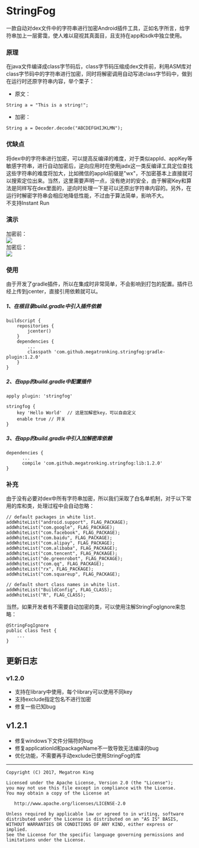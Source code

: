 
# StringFog
一款自动对dex文件中的字符串进行加密Android插件工具，正如名字所言，给字符串加上一层雾霭，使人难以窥视其真面目，且支持在app和sdk中独立使用。


### 原理
在java文件编译成class字节码后，class字节码压缩成dex文件前，利用ASM库对class字节码中的字符串进行加密，同时将解密调用自动写进class字节码中，做到在运行时还原字符串内容，举个栗子：
- 原文：
```
String a = "This is a string!";
```
- 加密：
```
String a = Decoder.decode("ABCDEFGHIJKLMN");
```
### 优缺点
将dex中的字符串进行加密，可以提高反编译的难度，对于类似appId、appKey等敏感字符串，进行自动加密后，逆向应用时在使用jadx这一类反编译工具定位查找这些字符串的难度将加大，比如微信的appId前缀是"wx"，不加密基本上直接就可以搜索定位出来。当然，这里需要声明一点，没有绝对的安全，由于解密Key和算法是同样写在dex里面的，逆向时处理一下是可以还原出字符串内容的。另外，在运行时解密字符串会相应地降低性能，不过由于算法简单，影响不大。<br>不支持Instant Run
### 演示
加密前：<br>
![](https://github.com/MegatronKing/StringFog/blob/master/assets/before.png)<br>
加密后：<br>
![](https://github.com/MegatronKing/StringFog/blob/master/assets/after.png)<br>

### 使用
由于开发了gradle插件，所以在集成时非常简单，不会影响到打包的配置。插件已经上传到jcenter，直接引用依赖就可以。

##### 1、在根目录build.gradle中引入插件依赖
```
buildscript {
    repositories {
        jcenter()
    }
    dependencies {
        ...
        classpath 'com.github.megatronking.stringfog:gradle-plugin:1.2.0'
    }
}
```
##### 2、在app的build.gradle中配置插件
```
apply plugin: 'stringfog'

stringfog {
    key 'Hello World'  // 这是加解密key，可以自由定义
    enable true // 开关
}
```
##### 3、在app的build.gradle中引入加解密库依赖
```
dependencies {
      ...
      compile 'com.github.megatronking.stringfog:lib:1.2.0'
}
```

### 补充
由于没有必要对dex中所有字符串加密，所以我们采取了白名单机制，对于以下常用的库和类，处理过程中会自动忽略：
```
// default packages in white list.
addWhiteList("android.support", FLAG_PACKAGE);
addWhiteList("com.google", FLAG_PACKAGE);
addWhiteList("com.facebook", FLAG_PACKAGE);
addWhiteList("com.baidu", FLAG_PACKAGE);
addWhiteList("com.alipay", FLAG_PACKAGE);
addWhiteList("com.alibaba", FLAG_PACKAGE);
addWhiteList("com.tencent", FLAG_PACKAGE);
addWhiteList("de.greenrobot", FLAG_PACKAGE);
addWhiteList("com.qq", FLAG_PACKAGE);
addWhiteList("rx", FLAG_PACKAGE);
addWhiteList("com.squareup", FLAG_PACKAGE);

// default short class names in white list.
addWhiteList("BuildConfig", FLAG_CLASS);
addWhiteList("R", FLAG_CLASS);
```
当然，如果开发者有不需要自动加密的类，可以使用注解StringFogIgnore来忽略：
```
@StringFogIgnore
public class Test {
    ...
}
```

## 更新日志

### v1.2.0
- 支持在library中使用，每个library可以使用不同key
- 支持exclude指定包名不进行加密
- 修复一些已知bug

## v1.2.1
- 修复windows下文件分隔符的bug
- 修复applicationId和packageName不一致导致无法编译的bug
- 优化功能，不需要再手动exclude已使用StringFog的库


--------

    Copyright (C) 2017, Megatron King

    Licensed under the Apache License, Version 2.0 (the "License");
    you may not use this file except in compliance with the License.
    You may obtain a copy of the License at

       http://www.apache.org/licenses/LICENSE-2.0

    Unless required by applicable law or agreed to in writing, software
    distributed under the License is distributed on an "AS IS" BASIS,
    WITHOUT WARRANTIES OR CONDITIONS OF ANY KIND, either express or implied.
    See the License for the specific language governing permissions and
    limitations under the License.
